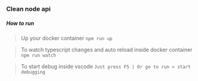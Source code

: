 ### Clean node api

##### How to run 
> Up your docker container
```npm run up```

> To watch typescript changes and auto reload inside docker container
```npm run watch```

> To start debug inside vscode
```Just press F5 | Or go to run > start debugging```
